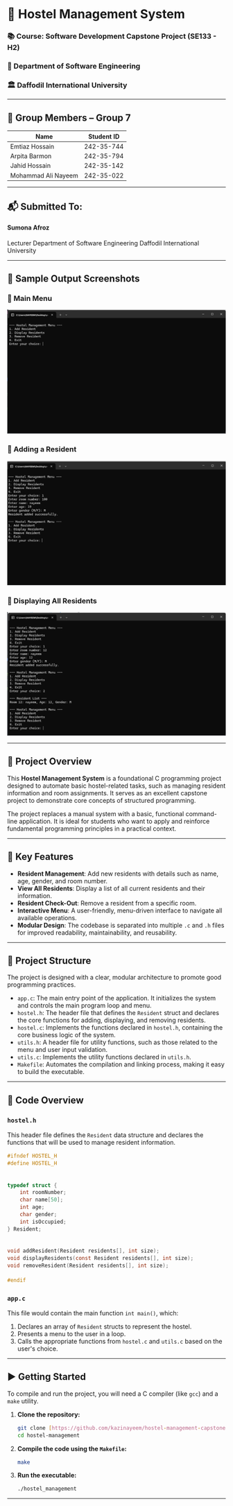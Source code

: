 # 🏨 Hostel Management System

### 📚 Course: Software Development Capstone Project (SE133 - H2)
### 🏫 Department of Software Engineering
### 🏛️ Daffodil International University

---

## 👥 Group Members – Group 7

| Name | Student ID |
|---|---|
| Emtiaz Hossain | 242-35-744 |
| Arpita Barmon | 242-35-794 |
| Jahid Hossain | 242-35-142 |
| Mohammad Ali Nayeem | 242-35-022 |

---

## 📬 Submitted To:

#### **Sumona Afroz**
Lecturer
Department of Software Engineering
Daffodil International University

---

## 🧪 Sample Output Screenshots

### 🔸 Main Menu
![Main Menu](screenshots/image1.png)

### 🔸 Adding a Resident
![Add Resident](screenshots/image2.png)

### 🔸 Displaying All Residents
![Display Residents](screenshots/image3.png)

---

## 📌 Project Overview

This **Hostel Management System** is a foundational C programming project designed to automate basic hostel-related tasks, such as managing resident information and room assignments. It serves as an excellent capstone project to demonstrate core concepts of structured programming.

The project replaces a manual system with a basic, functional command-line application. It is ideal for students who want to apply and reinforce fundamental programming principles in a practical context.

---

## 🧠 Key Features

-   **Resident Management**: Add new residents with details such as name, age, gender, and room number.
-   **View All Residents**: Display a list of all current residents and their information.
-   **Resident Check-Out**: Remove a resident from a specific room.
-   **Interactive Menu**: A user-friendly, menu-driven interface to navigate all available operations.
-   **Modular Design**: The codebase is separated into multiple `.c` and `.h` files for improved readability, maintainability, and reusability.

---

## 📂 Project Structure

The project is designed with a clear, modular architecture to promote good programming practices.

-   `app.c`: The main entry point of the application. It initializes the system and controls the main program loop and menu.
-   `hostel.h`: The header file that defines the `Resident` struct and declares the core functions for adding, displaying, and removing residents.
-   `hostel.c`: Implements the functions declared in `hostel.h`, containing the core business logic of the system.
-   `utils.h`: A header file for utility functions, such as those related to the menu and user input validation.
-   `utils.c`: Implements the utility functions declared in `utils.h`.
-   `Makefile`: Automates the compilation and linking process, making it easy to build the executable.

---

## 🔧 Code Overview

### `hostel.h`
This header file defines the `Resident` data structure and declares the functions that will be used to manage resident information.

```c
#ifndef HOSTEL_H
#define HOSTEL_H


typedef struct {
    int roomNumber;
    char name[50];
    int age;
    char gender;
    int isOccupied;
} Resident;


void addResident(Resident residents[], int size);
void displayResidents(const Resident residents[], int size);
void removeResident(Resident residents[], int size);

#endif 
```

### `app.c`
This file would contain the main function `int main()`, which:
1. Declares an array of `Resident` structs to represent the hostel.
2. Presents a menu to the user in a loop.
3. Calls the appropriate functions from `hostel.c` and `utils.c` based on the user's choice.

---

## ▶️ Getting Started

To compile and run the project, you will need a C compiler (like `gcc`) and a `make` utility.

1.  **Clone the repository:**
    ```sh
    git clone [https://github.com/kazinayeem/hostel-management-capstone.git](https://github.com/kazinayeem/hostel-management-capstone.git)
    cd hostel-management
    ```

2.  **Compile the code using the `Makefile`:**
    ```sh
    make
    ```

3.  **Run the executable:**
    ```sh
    ./hostel_management
    ```

---


